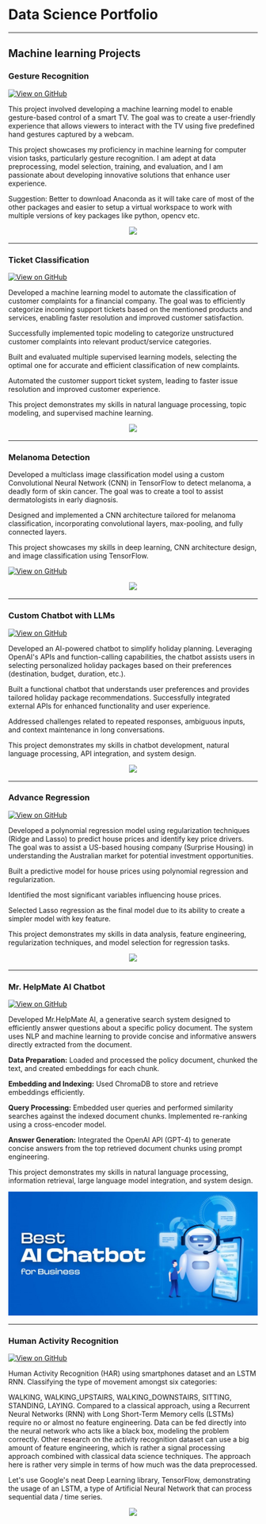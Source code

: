# Data Science Portfolio
---
## Machine learning Projects

### Gesture Recognition

[![View on GitHub](https://img.shields.io/badge/GitHub-View_on_GitHub-blue?logo=GitHub)](https://github.com/Ramandeepmehra/Gesture-Recognition)

This project involved developing a machine learning model to enable gesture-based control of a smart TV. 
The goal was to create a user-friendly experience that allows viewers to interact with the TV using five predefined hand gestures captured by a webcam.

This project showcases my proficiency in machine learning for computer vision tasks, particularly gesture recognition. I am adept at data preprocessing, model selection, training, and evaluation, and I am passionate about developing innovative solutions that enhance user experience.

Suggestion: Better to download Anaconda as it will take care of most of the other packages and easier to setup a virtual workspace to work with multiple versions of key packages like python, opencv etc.

<center><img src="assets/img/images.png"/></center>

---

### Ticket Classification

[![View on GitHub](https://img.shields.io/badge/GitHub-View_on_GitHub-blue?logo=GitHub)](https://github.com/Ramandeepmehra/Automatic-Ticket-Classification)

Developed a machine learning model to automate the classification of customer complaints for a financial company. The goal was to efficiently categorize incoming support tickets based on the mentioned products and services, enabling faster resolution and improved customer satisfaction.

Successfully implemented topic modeling to categorize unstructured customer complaints into relevant product/service categories.

Built and evaluated multiple supervised learning models, selecting the optimal one for accurate and efficient classification of new complaints.

Automated the customer support ticket system, leading to faster issue resolution and improved customer experience.

This project demonstrates my skills in natural language processing, topic modeling, and supervised machine learning. 

<center><img src="assets/img/Ticket Classification.png"/></center>

---

### Melanoma Detection

Developed a multiclass image classification model using a custom Convolutional Neural Network (CNN) in TensorFlow to detect melanoma, a deadly form of skin cancer.  The goal was to create a tool to assist dermatologists in early diagnosis.

Designed and implemented a CNN architecture tailored for melanoma classification, incorporating convolutional layers, max-pooling, and fully connected layers.

This project showcases my skills in deep learning, CNN architecture design, and image classification using TensorFlow. 


[![View on GitHub](https://img.shields.io/badge/GitHub-View_on_GitHub-blue?logo=GitHub)](https://github.com/Ramandeepmehra/Melanoma_Detection_Assignment)

<center><img src="assets/img/Melanoma.jpg"/></center>

---
### Custom Chatbot with LLMs

[![View on GitHub](https://img.shields.io/badge/GitHub-View_on_GitHub-blue?logo=GitHub)](https://github.com/Ramandeepmehra/Custom-Chatbot-With-LLMs)

Developed an AI-powered chatbot to simplify holiday planning.  Leveraging OpenAI's APIs and function-calling capabilities, the chatbot assists users in selecting personalized holiday packages based on their preferences (destination, budget, duration, etc.).

Built a functional chatbot that understands user preferences and provides tailored holiday package recommendations. Successfully integrated external APIs for enhanced functionality and user experience.

Addressed challenges related to repeated responses, ambiguous inputs, and context maintenance in long conversations.

This project demonstrates my skills in chatbot development, natural language processing, API integration, and system design.

<center><img src="assets/img/Chatbot_2.png"/></center>

---
### Advance Regression

[![View on GitHub](https://img.shields.io/badge/GitHub-View_on_GitHub-blue?logo=GitHub)](https://github.com/Ramandeepmehra/Assignment-Advance-Regression)

Developed a polynomial regression model using regularization techniques (Ridge and Lasso) to predict house prices and identify key price drivers.  The goal was to assist a US-based housing company (Surprise Housing) in understanding the Australian market for potential investment opportunities.

Built a predictive model for house prices using polynomial regression and regularization.

Identified the most significant variables influencing house prices.

Selected Lasso regression as the final model due to its ability to create a simpler model with key feature. 

This project demonstrates my skills in data analysis, feature engineering, regularization techniques, and model selection for regression tasks.

<center><img src="assets/img/Advance_Regression.png"/></center>

---

### Mr. HelpMate AI Chatbot

[![View on GitHub](https://img.shields.io/badge/GitHub-View_on_GitHub-blue?logo=GitHub)](https://github.com/Ramandeepmehra/Mr.HelpMate-AI/tree/master)

Developed Mr.HelpMate AI, a generative search system designed to efficiently answer questions about a specific policy document.  The system uses NLP and machine learning to provide concise and informative answers directly extracted from the document.

**Data Preparation:** Loaded and processed the policy document, chunked the text, and created embeddings for each chunk.

**Embedding and Indexing:** Used ChromaDB to store and retrieve embeddings efficiently.

**Query Processing:** Embedded user queries and performed similarity searches against the indexed document chunks. Implemented re-ranking using a cross-encoder model.

**Answer Generation:** Integrated the OpenAI API (GPT-4) to generate concise answers from the top retrieved document chunks using prompt engineering.

This project demonstrates my skills in natural language processing, information retrieval, large language model integration, and system design. 


<center><img src="assets/img/best-ai-chatbot-for-business.jpg"/></center>

---

### Human Activity Recognition

[![View on GitHub](https://img.shields.io/badge/GitHub-View_on_GitHub-blue?logo=GitHub)](https://github.com/sajankedia/LSTM-Human-Activity-Recognition)

Human Activity Recognition (HAR) using smartphones dataset and an LSTM RNN. Classifying the type of movement amongst six categories:

WALKING,
WALKING_UPSTAIRS,
WALKING_DOWNSTAIRS,
SITTING,
STANDING,
LAYING.
Compared to a classical approach, using a Recurrent Neural Networks (RNN) with Long Short-Term Memory cells (LSTMs) require no or almost no feature engineering. Data can be fed directly into the neural network who acts like a black box, modeling the problem correctly. Other research on the activity recognition dataset can use a big amount of feature engineering, which is rather a signal processing approach combined with classical data science techniques. The approach here is rather very simple in terms of how much was the data preprocessed.

Let's use Google's neat Deep Learning library, TensorFlow, demonstrating the usage of an LSTM, a type of Artificial Neural Network that can process sequential data / time series.

<center><img src="images/human_activity.jpg"/></center>



